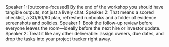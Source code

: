 Speaker 1: [outcome-focused] By the end of the workshop you should have tangible outputs, not just a lively chat.
Speaker 2: That means a scored checklist, a 30/60/90 plan, refreshed runbooks and a folder of evidence screenshots and policies.
Speaker 1: Book the follow-up review before everyone leaves the room—ideally before the next hire or investor update.
Speaker 2: Treat it like any other deliverable: assign owners, due dates, and drop the tasks into your project tracker right away.
